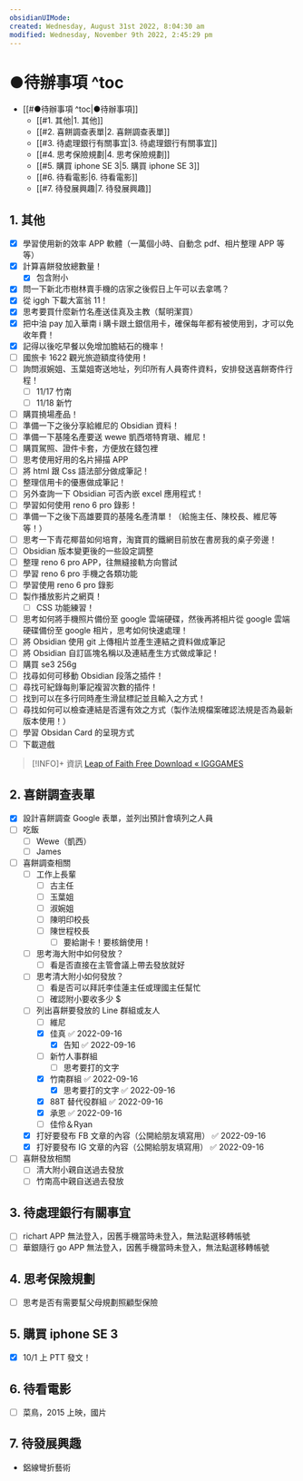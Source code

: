 ```yaml
---
obsidianUIMode: 
created: Wednesday, August 31st 2022, 8:04:30 am
modified: Wednesday, November 9th 2022, 2:45:29 pm
---
```


# ●待辦事項 ^toc

- [[#●待辦事項 ^toc|●待辦事項]]
	- [[#1. 其他|1. 其他]]
	- [[#2. 喜餅調查表單|2. 喜餅調查表單]]
	- [[#3. 待處理銀行有關事宜|3. 待處理銀行有關事宜]]
	- [[#4. 思考保險規劃|4. 思考保險規劃]]
	- [[#5. 購買 iphone SE 3|5. 購買 iphone SE 3]]
	- [[#6. 待看電影|6. 待看電影]]
	- [[#7. 待發展興趣|7. 待發展興趣]]

## 1. 其他
- [x] 學習使用新的效率 APP 軟體（一萬個小時、自動念 pdf、相片整理 APP 等等）
- [x] 計算喜餅發放總數量！
	- [x] 包含附小
- [x] 問一下新北市樹林賣手機的店家之後假日上午可以去拿嗎？
- [x] 從 iggh 下載大富翁 11！
- [x] 思考要買什麼新竹名產送佳真及主教（幫明潔買）
- [x] 把中油 pay 加入華南 i 購卡跟土銀信用卡，確保每年都有被使用到，才可以免收年費！ 
- [x] 記得以後吃早餐以免增加膽結石的機率！
- [ ] 國旅卡 1622 觀光旅遊額度待使用！
- [ ] 詢問淑婉姐、玉葉姐寄送地址，列印所有人員寄件資料，安排發送喜餅寄件行程！
	- [ ] 11/17 竹南
	- [ ] 11/18 新竹
- [ ] 購買撓場產品！
- [ ] 準備一下之後分享給維尼的 Obsidian 資料！
- [ ] 準備一下基隆名產要送 wewe 凱西塔特育瑱、維尼！
- [ ] 購買駕照、證件卡套，方便放在錢包裡
- [ ] 思考使用好用的名片掃描 APP
- [ ] 將 html 跟 Css 語法部分做成筆記！
- [ ] 整理信用卡的優惠做成筆記！
- [ ] 另外查詢一下 Obsidian 可否內嵌 excel 應用程式！
- [ ] 學習如何使用 reno 6 pro 錄影！
- [ ] 準備一下之後下高雄要買的基隆名產清單！（給施主任、陳校長、維尼等等！）
- [ ] 思考一下青花椰苗如何培育，淘寶買的鐵網目前放在書房我的桌子旁邊！
- [ ] Obsidian 版本變更後的一些設定調整
- [ ] 整理 reno 6 pro APP，往無縫接軌方向嘗試 
- [ ] 學習 reno 6 pro 手機之各類功能
- [ ] 學習使用 reno 6 pro 錄影
- [ ] 製作播放影片之網頁！
	- [ ] CSS 功能練習！
- [ ] 思考如何將手機照片備份至 google 雲端硬碟，然後再將相片從 google 雲端硬碟備份至 google 相片，思考如何快速處理！
- [ ] 將 Obsidian 使用 git 上傳相片並產生連結之資料做成筆記
- [ ] 將 Obsidian 自訂區塊名稱以及連結產生方式做成筆記！
- [ ] 購買 se3 256g
- [ ] 找尋如何可移動 Obsidian 段落之插件！
- [ ] 尋找可紀錄每則筆記複習次數的插件！
- [ ] 找到可以在多行同時產生滑鼠標記並且輸入之方式！
- [ ] 尋找如何可以檢查連結是否還有效之方式（製作法規檔案確認法規是否為最新版本使用！）
- [ ] 學習 Obsidan Card 的呈現方式
- [ ] 下載遊戲 

 > [!INFO]+ 資訊
> [Leap of Faith Free Download « IGGGAMES](https://igg-games.com/leap-of-faith-free-download.html)

## 2. 喜餅調查表單
- [x] 設計喜餅調查 Google 表單，並列出預計會填列之人員
- [ ] 吃飯
	- [ ] Wewe（凱西）
	- [ ] James
- [ ] 喜餅調查相關 
	- [ ] 工作上長輩
		- [ ] 古主任
		- [ ] 玉葉姐
		- [ ] 淑婉姐
		- [ ] 陳明印校長
		- [ ] 陳世程校長
			- [ ] 要給謝卡！要核銷使用！
	- [ ] 思考海大附中如何發放？
		- [ ] 看是否直接在主管會議上帶去發放就好
	- [ ] 思考清大附小如何發放？
		- [ ] 看是否可以拜託李佳蓮主任或理國主任幫忙
		- [ ] 確認附小要收多少 $
	- [ ] 列出喜餅要發放的 Line 群組或友人
		- [ ] 維尼
		- [x] 佳真 ✅ 2022-09-16
			- [x] 告知 ✅ 2022-09-16
		- [ ] 新竹人事群組
			- [ ] 思考要打的文字
		- [x] 竹南群組 ✅ 2022-09-16
			- [x] 思考要打的文字 ✅ 2022-09-16
		- [x] 88T 替代役群組 ✅ 2022-09-16
		- [x] 承恩 ✅ 2022-09-16
		- [ ] 佳伶＆Ryan
	- [x] 打好要發布 FB 文章的內容（公開給朋友填寫用） ✅ 2022-09-16
	- [x] 打好要發布 IG 文章的內容（公開給朋友填寫用） ✅ 2022-09-16
- [ ] 喜餅發放相關
	- [ ] 清大附小親自送過去發放
	- [ ] 竹南高中親自送過去發放

## 3. 待處理銀行有關事宜
- [ ] richart APP 無法登入，因舊手機當時未登入，無法點選移轉帳號
- [ ] 華銀隨行 go APP 無法登入，因舊手機當時未登入，無法點選移轉帳號

## 4. 思考保險規劃
- [ ] 思考是否有需要幫父母規劃照顧型保險

## 5. 購買 iphone SE 3
- [x] 10/1 上 PTT 發文！

## 6. 待看電影
- [ ] 菜鳥，2015 上映，國片

## 7. 待發展興趣
- 鋁線彎折藝術